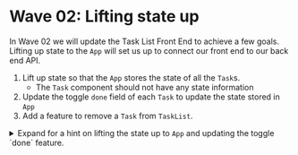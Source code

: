 # Wave 02:  Lifting state up

In Wave 02 we will update the Task List Front End to achieve a few goals. Lifting up state to the `App` will set us up to connect our front end to our back end API.
1. Lift up state so that the `App` stores the state of all the `Task`s. 
    - The `Task` component should not have any state information 
1. Update the toggle `done` field of each `Task` to update the state stored in `App`
1. Add a feature to remove a `Task` from `TaskList`.

<details>
    <summary>Expand for a hint on lifting the state up to <code>App</code> and updating the toggle `done` feature.</summary>

    1. Remove state from the `Task` component and simply render the props.
    2. update `App.js` to store the list of task data in state.  
    3. Build a function to update an individual task (toggling it's `done` field).  
        - This function will need the `id` of the task to modify.
        - This function will need to update the task data stored in state.
    4. Pass this function as a callback through `TaskList` to `Task`
    5. Give this function to the `onClick`

<details>

<details>
    <summary>Expand for a hint on implementing <code>App</code> the delete feature.</summary>
    1. Remove state from the `Task` component and simply render the props.
    1. update `App.js` to store the list of task data in state.  
    1. Build a function to delete an individual task. 
        - This function will need the `id` of the task to delete.
        - This function will need to update the task data stored in state.
    1. Pass this function as a callback through `TaskList` to `Task`
    1. Give this function to the `onClick`

<details>




For the 1st part we will 

### First State From Task.js

First we will remove state from the `Task` component and simply render the props.

### Next Store State in `App`.

Next we will update `App.js` to store the list of task data in state.  

### Third Build Two Functions To Update And Remove A Task

We can then build a function to update an individual task (toggling it's `done` field).  This function will need the `id` of the task to modify.

Then we can create a function which takes an id and removes that task from the array of tasks in state.

### Fourth Pass The Functions As Props To TaskList And Task Components

We can then pass these functions as props through `TaskList` and into `Task` as props and call these callback functions when the user clicks on the buttons.